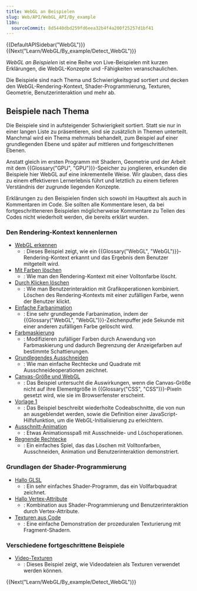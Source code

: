 ```yaml
---
title: WebGL an Beispielen
slug: Web/API/WebGL_API/By_example
l10n:
  sourceCommit: 8d5440dbd259fd6eea32b4f4a200f25257d1bf41
---
```


{{DefaultAPISidebar("WebGL")}}{{Next("Learn/WebGL/By_example/Detect_WebGL")}}

_WebGL an Beispielen_ ist eine Reihe von Live-Beispielen mit kurzen Erklärungen, die WebGL-Konzepte und -Fähigkeiten veranschaulichen.

Die Beispiele sind nach Thema und Schwierigkeitsgrad sortiert und decken den WebGL-Rendering-Kontext, Shader-Programmierung, Texturen, Geometrie, Benutzerinteraktion und mehr ab.

## Beispiele nach Thema

Die Beispiele sind in aufsteigender Schwierigkeit sortiert. Statt sie nur in einer langen Liste zu präsentieren, sind sie zusätzlich in Themen unterteilt. Manchmal wird ein Thema mehrmals behandelt, zum Beispiel auf einer grundlegenden Ebene und später auf mittleren und fortgeschrittenen Ebenen.

Anstatt gleich im ersten Programm mit Shadern, Geometrie und der Arbeit mit dem {{Glossary("GPU", "GPU")}}-Speicher zu jonglieren, erkunden die Beispiele hier WebGL auf eine inkrementelle Weise. Wir glauben, dass dies zu einem effektiveren Lernerlebnis führt und letztlich zu einem tieferen Verständnis der zugrunde liegenden Konzepte.

Erklärungen zu den Beispielen finden sich sowohl im Haupttext als auch in Kommentaren im Code. Sie sollten alle Kommentare lesen, da bei fortgeschritteneren Beispielen möglicherweise Kommentare zu Teilen des Codes nicht wiederholt werden, die bereits erklärt wurden.

### Den Rendering-Kontext kennenlernen

- [WebGL erkennen](/de/docs/Web/API/WebGL_API/By_example/Detect_WebGL)
  - : Dieses Beispiel zeigt, wie ein {{Glossary("WebGL", "WebGL")}}-Rendering-Kontext erkannt und das Ergebnis dem Benutzer mitgeteilt wird.
- [Mit Farben löschen](/de/docs/Web/API/WebGL_API/By_example/Clearing_with_colors)
  - : Wie man den Rendering-Kontext mit einer Volltonfarbe löscht.
- [Durch Klicken löschen](/de/docs/Web/API/WebGL_API/By_example/Clearing_by_clicking)
  - : Wie man Benutzerinteraktion mit Grafikoperationen kombiniert. Löschen des Rendering-Kontexts mit einer zufälligen Farbe, wenn der Benutzer klickt.
- [Einfache Farbanimation](/de/docs/Web/API/WebGL_API/By_example/Simple_color_animation)
  - : Eine sehr grundlegende Farbanimation, indem der {{Glossary("WebGL", "WebGL")}}-Zeichenpuffer jede Sekunde mit einer anderen zufälligen Farbe gelöscht wird.
- [Farbmaskierung](/de/docs/Web/API/WebGL_API/By_example/Color_masking)
  - : Modifizieren zufälliger Farben durch Anwendung von Farbmaskierung und dadurch Begrenzung der Anzeigefarben auf bestimmte Schattierungen.
- [Grundlegendes Ausschneiden](/de/docs/Web/API/WebGL_API/By_example/Basic_scissoring)
  - : Wie man einfache Rechtecke und Quadrate mit Ausschneideoperationen zeichnet.
- [Canvas-Größe und WebGL](/de/docs/Web/API/WebGL_API/By_example/Canvas_size_and_WebGL)
  - : Das Beispiel untersucht die Auswirkungen, wenn die Canvas-Größe nicht auf ihre Elementgröße in {{Glossary("CSS", "CSS")}}-Pixeln gesetzt wird, wie sie im Browserfenster erscheint.
- [Vorlage 1](/de/docs/Web/API/WebGL_API/By_example/Boilerplate_1)
  - : Das Beispiel beschreibt wiederholte Codeabschnitte, die von nun an ausgeblendet werden, sowie die Definition einer JavaScript-Hilfsfunktion, um die WebGL-Initialisierung zu erleichtern.
- [Ausschnitt-Animation](/de/docs/Web/API/WebGL_API/By_example/Scissor_animation)
  - : Etwas Animationsspaß mit Ausschneide- und Löschoperationen.
- [Regnende Rechtecke](/de/docs/Web/API/WebGL_API/By_example/Raining_rectangles)
  - : Ein einfaches Spiel, das das Löschen mit Volltonfarben, Ausschneiden, Animation und Benutzerinteraktion demonstriert.

### Grundlagen der Shader-Programmierung

- [Hallo GLSL](/de/docs/Web/API/WebGL_API/By_example/Hello_GLSL)
  - : Ein sehr einfaches Shader-Programm, das ein Vollfarbquadrat zeichnet.
- [Hallo Vertex-Attribute](/de/docs/Web/API/WebGL_API/By_example/Hello_vertex_attributes)
  - : Kombination aus Shader-Programmierung und Benutzerinteraktion durch Vertex-Attribute.
- [Texturen aus Code](/de/docs/Web/API/WebGL_API/By_example/Textures_from_code)
  - : Eine einfache Demonstration der prozeduralen Texturierung mit Fragment-Shadern.

### Verschiedene fortgeschrittene Beispiele

- [Video-Texturen](/de/docs/Web/API/WebGL_API/By_example/Video_textures)
  - : Dieses Beispiel zeigt, wie Videodateien als Texturen verwendet werden können.

{{Next("Learn/WebGL/By_example/Detect_WebGL")}}
